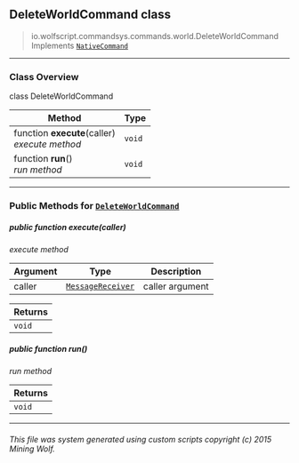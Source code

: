 ## DeleteWorldCommand __class__

>io.wolfscript.commandsys.commands.world.DeleteWorldCommand
>Implements [`NativeCommand`](..\..\NativeCommand.md)

---

### Class Overview

class DeleteWorldCommand

Method | Type   
--- | :--- 
 function __execute__(caller) <br> _execute method_ | `void`
 function __run__() <br> _run method_ | `void`



---


### Public Methods for [`DeleteWorldCommand`](DeleteWorldCommand.md)

##### <a id='execute'></a>public  function __execute__(caller)

_execute method_

Argument | Type | Description  
--- | --- | --- 
caller | [`MessageReceiver`](..\..\..\chat\MessageReceiver.md) | caller argument

Returns | 
--- | 
`void` |


##### <a id='run'></a>public  function __run__()

_run method_

Returns | 
--- | 
`void` |


---


###### This file was system generated using custom scripts copyright (c) 2015 Mining Wolf.
	

